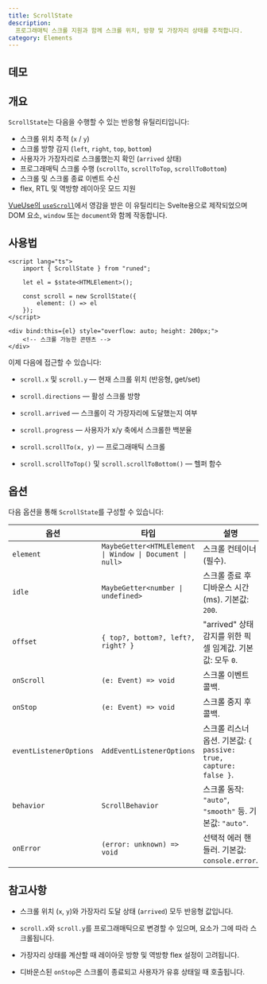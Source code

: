 ```yaml
---
title: ScrollState
description:
  프로그래매틱 스크롤 지원과 함께 스크롤 위치, 방향 및 가장자리 상태를 추적합니다.
category: Elements
---
```


<script>
import Demo from '$lib/components/demos/scroll-state.svelte';
</script>

## 데모

<Demo />

## 개요

`ScrollState`는 다음을 수행할 수 있는 반응형 유틸리티입니다:

- 스크롤 위치 추적 (`x` / `y`)
- 스크롤 방향 감지 (`left`, `right`, `top`, `bottom`)
- 사용자가 가장자리로 스크롤했는지 확인 (`arrived` 상태)
- 프로그래매틱 스크롤 수행 (`scrollTo`, `scrollToTop`, `scrollToBottom`)
- 스크롤 및 스크롤 종료 이벤트 수신
- flex, RTL 및 역방향 레이아웃 모드 지원

[VueUse의 `useScroll`](https://vueuse.org/useScroll)에서 영감을 받은 이 유틸리티는 Svelte용으로 제작되었으며 DOM 요소, `window` 또는 `document`와 함께 작동합니다.

## 사용법

```svelte
<script lang="ts">
	import { ScrollState } from "runed";

	let el = $state<HTMLElement>();

	const scroll = new ScrollState({
		element: () => el
	});
</script>

<div bind:this={el} style="overflow: auto; height: 200px;">
	<!-- 스크롤 가능한 콘텐츠 -->
</div>
```

이제 다음에 접근할 수 있습니다:

- `scroll.x` 및 `scroll.y` — 현재 스크롤 위치 (반응형, get/set)

- `scroll.directions` — 활성 스크롤 방향

- `scroll.arrived` — 스크롤이 각 가장자리에 도달했는지 여부

- `scroll.progress` — 사용자가 x/y 축에서 스크롤한 백분율

- `scroll.scrollTo(x, y)` — 프로그래매틱 스크롤

- `scroll.scrollToTop()` 및 `scroll.scrollToBottom()` — 헬퍼 함수

## 옵션

다음 옵션을 통해 `ScrollState`를 구성할 수 있습니다:

| 옵션                   | 타입                                                     | 설명                                                                   |
| ---------------------- | -------------------------------------------------------- | ---------------------------------------------------------------------- |
| `element`              | `MaybeGetter<HTMLElement \| Window \| Document \| null>` | 스크롤 컨테이너 (필수).                                                |
| `idle`                 | `MaybeGetter<number \| undefined>`                       | 스크롤 종료 후 디바운스 시간 (ms). 기본값: `200`.                     |
| `offset`               | `{ top?, bottom?, left?, right? }`                       | "arrived" 상태 감지를 위한 픽셀 임계값. 기본값: 모두 `0`.             |
| `onScroll`             | `(e: Event) => void`                                     | 스크롤 이벤트 콜백.                                                    |
| `onStop`               | `(e: Event) => void`                                     | 스크롤 중지 후 콜백.                                                   |
| `eventListenerOptions` | `AddEventListenerOptions`                                | 스크롤 리스너 옵션. 기본값: `{ passive: true, capture: false }`.       |
| `behavior`             | `ScrollBehavior`                                         | 스크롤 동작: `"auto"`, `"smooth"` 등. 기본값: `"auto"`.                |
| `onError`              | `(error: unknown) => void`                               | 선택적 에러 핸들러. 기본값: `console.error`.                           |

## 참고사항

- 스크롤 위치 (`x`, `y`)와 가장자리 도달 상태 (`arrived`) 모두 반응형 값입니다.

- `scroll.x`와 `scroll.y`를 프로그래매틱으로 변경할 수 있으며, 요소가 그에 따라 스크롤됩니다.

- 가장자리 상태를 계산할 때 레이아웃 방향 및 역방향 flex 설정이 고려됩니다.

- 디바운스된 `onStop`은 스크롤이 종료되고 사용자가 유휴 상태일 때 호출됩니다.
